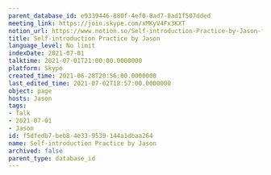 ```yaml
---
parent_database_id: e9339446-880f-4ef0-8ad7-8ad1f507dded
meeting_link: https://join.skype.com/xMKyV4Fx3KXT
notion_url: https://www.notion.so/Self-introduction-Practice-by-Jason-f5dfedb7beb84e339539144a1dbaa264
title: Self-introduction Practice by Jason
language_level: No limit
indexDate: 2021-07-01
talktime: 2021-07-01T21:00:00.0000000
platform: Skype
created_time: 2021-06-28T20:56:00.0000000
last_edited_time: 2021-07-02T18:57:00.0000000
object: page
hosts: Jason
tags:
- Talk
- 2021-07-01
- Jason
id: f5dfedb7-beb8-4e33-9539-144a1dbaa264
name: Self-introduction Practice by Jason
archived: false
parent_type: database_id
---
```







